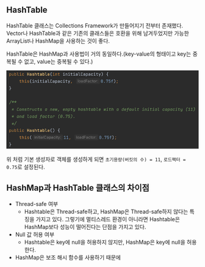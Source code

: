 ## HashTable

HashTable 클래스는 Collections Framework가 만들어지기 전부터 존재했다. Vector나 HashTable과 같은 기존의 클래스들은 호환을 위해 남겨두었지만 가능한 ArrayList나 HashMap을 사용하는 것이 좋다.

HashTable은 HashMap과 사용법이 거의 동일하다.(key-value의 형태이고 key는 중복될 수 없고, value는 중복될 수 있다.)

![img](https://github.com/dilmah0203/TIL/blob/main/Image/HashTable.png)

위 처럼 기본 생성자로 객체를 생성하게 되면 `초기용량(버킷의 수) = 11`, `로드팩터 = 0.75`로 설정된다.

## HashMap과 HashTable 클래스의 차이점

- Thread-safe 여부
  - Hashtable은 Thread-safe하고, HashMap은 Thread-safe하지 않다는 특징을 가지고 있다. 그렇기에 멀티스레드 환경이 아니라면 Hashtable은 HashMap보다 성능이 떨어진다는 단점을 가지고 있다.
- Null 값 허용 여부
  - Hashtable은 key에 null을 허용하지 않지만, HashMap은 key에 null을 허용한다.
- HashMap은 보조 해시 함수를 사용하기 때문에
